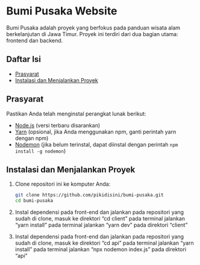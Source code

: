 # Bumi Pusaka Website

Bumi Pusaka adalah proyek yang berfokus pada panduan wisata alam berkelanjutan di Jawa Timur. Proyek ini terdiri dari dua bagian utama: frontend dan backend.

## Daftar Isi

- [Prasyarat](#prasyarat)
- [Instalasi dan Menjalankan Proyek](#instalasidanmenjalankanproyek)

## Prasyarat

Pastikan Anda telah menginstal perangkat lunak berikut:

- [Node.js](https://nodejs.org/) (versi terbaru disarankan)
- [Yarn](https://yarnpkg.com/getting-started/install) (opsional, jika Anda menggunakan npm, ganti perintah yarn dengan npm)
- [Nodemon](https://www.npmjs.com/package/nodemon) (jika belum terinstal, dapat diinstal dengan perintah `npm install -g nodemon`)

## Instalasi dan Menjalankan Proyek

1. Clone repositori ini ke komputer Anda:

   ```sh
   git clone https://github.com/pikidisini/bumi-pusaka.git
   cd bumi-pusaka
   
2. Instal dependensi pada front-end dan jalankan
   pada repositori yang sudah di clone, masuk ke direktori “cd client” pada terminal
   jalankan “yarn install” pada terminal
   jalankan “yarn dev” pada direktori “client”
   
3. Instal dependensi pada front-end dan jalankan
   pada repositori yang sudah di clone, masuk ke direktori “cd api” pada terminal
   jalankan “yarn install” pada terminal
   jalankan “npx nodemon index.js” pada direktori “api”
